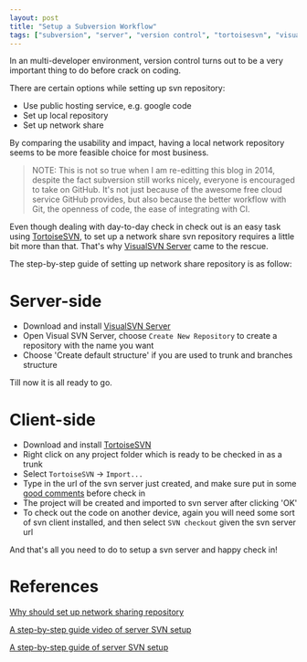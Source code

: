 ```yaml
---
layout: post
title: "Setup a Subversion Workflow"
tags: ["subversion", "server", "version control", "tortoisesvn", "visualsvn"]
---
```


<div class="message">
In an multi-developer environment, version control turns out to be a very important thing to do before crack on coding.
</div>

There are certain options while setting up svn repository:

- Use public hosting service, e.g. google code
- Set up local repository
- Set up network share

By comparing the usability and impact, having a local network repository seems to be more feasible choice for most business.

> NOTE: This is not so true when I am re-editting this blog in 2014, despite the fact subversion still works nicely, everyone is encouraged to take on GitHub. It's not just because of the awesome free cloud service GitHub provides, but also because the better workflow with Git, the openness of code, the ease of integrating with CI.

Even though dealing with day-to-day check in check out is an easy task using [TortoiseSVN](http://tortoisesvn.net/), to set up a network share svn repository requires a little bit more than that. That's why [VisualSVN Server](http://www.visualsvn.com/server/) came to the rescue.

The step-by-step guide of setting up network share repository is as follow:

# Server-side

- Download and install [VisualSVN Server](http://www.visualsvn.com/server/download/)
- Open Visual SVN Server, choose `Create New Repository` to create a repository with the name you want
- Choose 'Create default structure' if you are used to trunk and branches structure

Till now it is all ready to go.

# Client-side

- Download and install [TortoiseSVN](http://tortoisesvn.net/downloads.html)
- Right click on any project folder which is ready to be checked in as a trunk
- Select `TortoiseSVN` -> `Import...`
- Type in the url of the svn server just created, and make sure put in some [good comments](http://programmers.stackexchange.com/questions/52267/why-should-i-write-a-commit-message) before check in
- The project will be created and imported to svn server after clicking 'OK'
- To check out the code on another device, again you will need some sort of svn client installed, and then select `SVN checkout` given the svn server url

And that's all you need to do to setup a svn server and happy check in!

# References

[Why should set up network sharing repository](http://tortoisesvn.net/docs/release/TortoiseSVN_en/tsvn-serversetup.html)

[A step-by-step guide video of server SVN setup](http://www.youtube.com/watch?v=yGIo9_x-YSo)

[A step-by-step guide of server SVN setup](http://rajibmahmud.wordpress.com/2009/01/09/work-with-visual-svn-server-tortoise-svn/)
